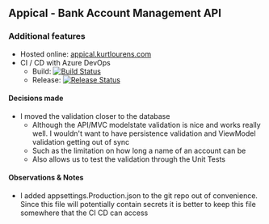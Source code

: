 ## Appical - Bank Account Management API

### Additional features
- Hosted online: [appical.kurtlourens.com](https://appical.kurtlourens.com)
- CI / CD with Azure DevOps 
	- Build: [![Build Status](https://dev.azure.com/khaoznet/KhaozNet/_apis/build/status/Khaoz-Topsy.Appical?branchName=master)](https://dev.azure.com/khaoznet/KhaozNet/_build/latest?definitionId=79&branchName=master)
	- Release: [![Release Status](https://vsrm.dev.azure.com/khaoznet/_apis/public/Release/badge/b5441643-fd7c-4330-92d7-bffc23a7e0a4/37/44)](https://vsrm.dev.azure.com/khaoznet/_apis/public/Release/badge/b5441643-fd7c-4330-92d7-bffc23a7e0a4/37/44)


#### Decisions made
- I moved the validation closer to the database
	- Although the API/MVC modelstate validation is nice and works really well. I wouldn't want to have persistence validation and ViewModel validation getting out of sync
	- 	Such as the limitation on how long a name of an account can be
	- Also allows us to test the validation through the Unit Tests

#### Observations & Notes
- I added appsettings.Production.json to the git repo out of convenience. Since this file will potentially contain secrets it is better to keep this file somewhere that the CI CD can access
